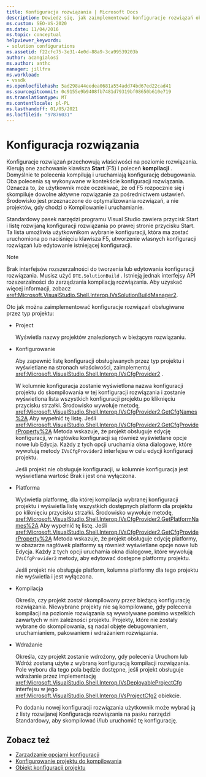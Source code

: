 ```yaml
---
title: Konfiguracja rozwiązania | Microsoft Docs
description: Dowiedz się, jak zaimplementować konfiguracje rozwiązań obsługiwane przez typ projektu, które kierują zachowaniem klawisza Start (F5) i poleceń kompilacji.
ms.custom: SEO-VS-2020
ms.date: 11/04/2016
ms.topic: conceptual
helpviewer_keywords:
- solution configurations
ms.assetid: f22cfc75-3e31-4e0d-88a9-3ca99539203b
author: acangialosi
ms.author: anthc
manager: jillfra
ms.workload:
- vssdk
ms.openlocfilehash: 5ad298a44eedea0681a554add74bd67ed22cad41
ms.sourcegitcommit: 0c9155e9b9408fb7481d79319bf08650b610e719
ms.translationtype: MT
ms.contentlocale: pl-PL
ms.lasthandoff: 01/05/2021
ms.locfileid: "97876031"
---
```

# <a name="solution-configuration"></a>Konfiguracja rozwiązania
Konfiguracje rozwiązań przechowują właściwości na poziomie rozwiązania. Kierują one zachowanie klawisza **Start** (F5) i poleceń **kompilacji** . Domyślnie te polecenia kompilują i uruchamiają konfigurację debugowania. Oba polecenia są wykonywane w kontekście konfiguracji rozwiązania. Oznacza to, że użytkownik może oczekiwać, że od F5 rozpocznie się i skompiluje dowolne aktywne rozwiązanie za pośrednictwem ustawień. Środowisko jest przeznaczone do optymalizowania rozwiązań, a nie projektów, gdy chodzi o Kompilowanie i uruchamianie.

 Standardowy pasek narzędzi programu Visual Studio zawiera przycisk Start i listę rozwijaną konfiguracji rozwiązania po prawej stronie przycisku Start. Ta lista umożliwia użytkownikom wybranie konfiguracji, która ma zostać uruchomiona po naciśnięciu klawisza F5, utworzenie własnych konfiguracji rozwiązań lub edytowanie istniejącej konfiguracji.

> [!NOTE]
> Brak interfejsów rozszerzalności do tworzenia lub edytowania konfiguracji rozwiązania. Musisz użyć `DTE.SolutionBuild` . Istnieją jednak interfejsy API rozszerzalności do zarządzania kompilacją rozwiązania. Aby uzyskać więcej informacji, zobacz <xref:Microsoft.VisualStudio.Shell.Interop.IVsSolutionBuildManager2>.

 Oto jak można zaimplementować konfiguracje rozwiązań obsługiwane przez typ projektu:

- Project

   Wyświetla nazwy projektów znalezionych w bieżącym rozwiązaniu.

- Konfigurowanie

   Aby zapewnić listę konfiguracji obsługiwanych przez typ projektu i wyświetlane na stronach właściwości, zaimplementuj <xref:Microsoft.VisualStudio.Shell.Interop.IVsCfgProvider2> .

   W kolumnie konfiguracja zostanie wyświetlona nazwa konfiguracji projektu do skompilowania w tej konfiguracji rozwiązania i zostanie wyświetlona lista wszystkich konfiguracji projektu po kliknięciu przycisku strzałki. Środowisko wywołuje metodę, <xref:Microsoft.VisualStudio.Shell.Interop.IVsCfgProvider2.GetCfgNames%2A> Aby wypełnić tę listę. Jeśli <xref:Microsoft.VisualStudio.Shell.Interop.IVsCfgProvider2.GetCfgProviderProperty%2A> Metoda wskazuje, że projekt obsługuje edycję konfiguracji, w nagłówku konfiguracji są również wyświetlane opcje nowe lub Edycja. Każdy z tych opcji uruchamia okna dialogowe, które wywołują metody `IVsCfgProvider2` interfejsu w celu edycji konfiguracji projektu.

   Jeśli projekt nie obsługuje konfiguracji, w kolumnie konfiguracja jest wyświetlana wartość Brak i jest ona wyłączona.

- Platforma

   Wyświetla platformę, dla której kompilacja wybranej konfiguracji projektu i wyświetla listę wszystkich dostępnych platform dla projektu po kliknięciu przycisku strzałki. Środowisko wywołuje metodę, <xref:Microsoft.VisualStudio.Shell.Interop.IVsCfgProvider2.GetPlatformNames%2A> Aby wypełnić tę listę. Jeśli <xref:Microsoft.VisualStudio.Shell.Interop.IVsCfgProvider2.GetCfgProviderProperty%2A> Metoda wskazuje, że projekt obsługuje edycję platformy, w obszarze nagłówek platformy są również wyświetlane opcje nowe lub Edycja. Każdy z tych opcji uruchamia okna dialogowe, które wywołują `IVsCfgProvider2` metody, aby edytować dostępne platformy projektu.

   Jeśli projekt nie obsługuje platform, kolumna platformy dla tego projektu nie wyświetla i jest wyłączona.

- Kompilacja

   Określa, czy projekt został skompilowany przez bieżącą konfigurację rozwiązania. Niewybrane projekty nie są kompilowane, gdy polecenia kompilacji na poziomie rozwiązania są wywoływane pomimo wszelkich zawartych w nim zależności projektu. Projekty, które nie zostały wybrane do skompilowania, są nadal objęte debugowaniem, uruchamianiem, pakowaniem i wdrażaniem rozwiązania.

- Wdrażanie

   Określa, czy projekt zostanie wdrożony, gdy polecenia Uruchom lub Wdróż zostaną użyte z wybraną konfiguracją kompilacji rozwiązania. Pole wyboru dla tego pola będzie dostępne, jeśli projekt obsługuje wdrażanie przez implementację <xref:Microsoft.VisualStudio.Shell.Interop.IVsDeployableProjectCfg> interfejsu w jego <xref:Microsoft.VisualStudio.Shell.Interop.IVsProjectCfg2> obiekcie.

  Po dodaniu nowej konfiguracji rozwiązania użytkownik może wybrać ją z listy rozwijanej Konfiguracja rozwiązania na pasku narzędzi Standardowy, aby skompilować i/lub uruchomić tę konfigurację.

## <a name="see-also"></a>Zobacz też
- [Zarządzanie opcjami konfiguracji](../../extensibility/internals/managing-configuration-options.md)
- [Konfigurowanie projektu do kompilowania](../../extensibility/internals/project-configuration-for-building.md)
- [Obiekt konfiguracji projektu](../../extensibility/internals/project-configuration-object.md)
